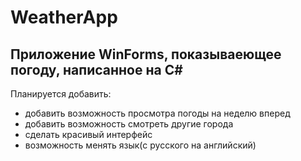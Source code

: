 # WeatherApp
Приложение WinForms, показываеющее погоду, написанное на C#
--
Планируется добавить:
- добавить возможность просмотра погоды на неделю вперед
- добавить возможность смотреть другие города
- сделать красивый интерфейс
- возможность менять язык(с русского на английский)
